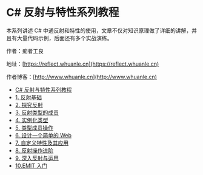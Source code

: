 # C\# 反射与特性系列教程

本系列讲述 C\# 中通反射和特性的使用，文章不仅对知识原理做了详细的讲解，并且有大量代码示例，后面还有多个实战演练。

作者：痴者工良

地址：[https://reflect.whuanle.cn](https://reflect.whuanle.cn)

作者博客：[http://www.whuanle.cn](http://www.whuanle.cn)



* [C\# 反射与特性系列教程](README.md)
* [1. 反射基础](1.base.md)
* [2. 探究反射](2.to2.md)
* [3. 反射类型的成员](3.to3.md)
* [4. 实例化类型](4.to4.md)
* [5. 类型成员操作](5.to5.md)
* [6. 设计一个简单的 Web](6.to6.md)
* [7. 自定义特性及其应用](7.to7.md)
* [8. 反射操作进阶](8.to8.md)
* [9. 深入反射与运用](9.to9.md)
* [10.EMIT 入门](10.to10.md)

